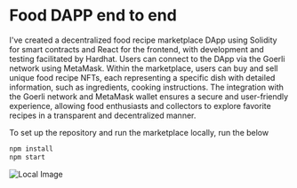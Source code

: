 # Food DAPP end to end

I've created a decentralized food recipe marketplace DApp using Solidity for smart contracts and React for the frontend, with development and testing facilitated by Hardhat. Users can connect to the DApp via the Goerli network using MetaMask. Within the marketplace, users can buy and  sell unique food recipe NFTs, each representing a specific dish with detailed information, such as ingredients, cooking instructions. The integration with the Goerli network and MetaMask wallet ensures a secure and user-friendly experience, allowing food enthusiasts and collectors to explore favorite recipes in a transparent and decentralized manner. 

To set up the repository and run the marketplace locally, run the below
```bash
npm install
npm start
```
![Local Image](![image]([image.png)](https://drive.google.com/file/d/1_LwC_RBD_PlNohbmFeQVvQCfywO0_xPT/view?usp=sharing)https://drive.google.com/file/d/1_LwC_RBD_PlNohbmFeQVvQCfywO0_xPT/view?usp=sharing)


